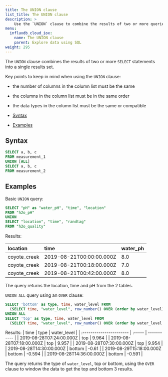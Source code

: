 ```yaml
---
title: The UNION clause
list_title: The UNION clause
description: > 
    Use the `UNION` clause to combine the results of two or more queries into a single set of results.
menu:
  influxdb_cloud_iox:
    name: The UNION clause
    parent: Explore data using SQL
weight: 295
---
```


The `UNION` clause combines the results of two or more `SELECT` statements into a single results set.

Key points to keep in mind when using the `UNION` clause:

 - the number of columns in the column list must be the same
 - the columns in the column list must be in the same order
 - the data types in the column list must be the same or compatible  


- [Syntax](#syntax)
- [Examples](#examples)

## Syntax

```sql
SELECT a, b, c
FROM measurement_1
UNION [ALL]
SELECT a, b, c
FROM measurement_2
``` 

## Examples

Basic `UNION` query:

```sql
SELECT "pH" as "water_pH", "time", "location"
FROM "h2o_pH"
UNION 
SELECT "location", "time", "randtag" 
FROM "h2o_quality"
```
Results:

| location     | time                     | water_ph |
| :----------- | :----------------------- | :------- |
| coyote_creek | 2019-08-21T00:00:00.000Z | 8.0      |
| coyote_creek | 2019-08-21T00:18:00.000Z | 7.0      |
| coyote_creek | 2019-08-21T00:42:00.000Z | 8.0      |

The query returns the location, time and pH from the 2 tables.

`UNION ALL` query using an `OVER` clause:

```sql
SELECT 'bottom' as type, time, water_level FROM
  (SELECT time, "water_level", row_number() OVER (order by water_level) as rn FROM h2o_feet) where rn <= 3 
UNION ALL 
SELECT 'top' as type, time, water_level FROM 
  (SELECT time, "water_level", row_number() OVER (order by water_level DESC) as rn FROM h2o_feet) where rn <= 3
  ```
Results:
| time                     | type   | water_level |
| :----------------------- | :----- | ----------- |
| 2019-08-28T07:24:00.000Z | top    | 9.964       |
| 2019-08-28T07:18:00.000Z | top    | 9.957       |
| 2019-08-28T07:30:00.000Z | top    | 9.954       |
| 2019-08-28T14:30:00.000Z | bottom | -0.61       |
| 2019-08-29T15:18:00.000Z | bottom | -0.594      |
| 2019-08-28T14:36:00.000Z | bottom | -0.591      |

The query returns the type of `water_level`, top or bottom, using the `OVER` clause to window the data to get the top and bottom 3 results.